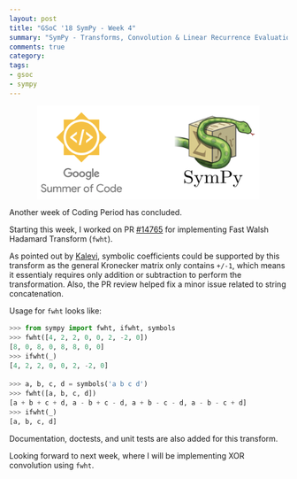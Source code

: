 ```yaml
---
layout: post
title: "GSoC '18 SymPy - Week 4"
summary: "SymPy - Transforms, Convolution & Linear Recurrence Evaluation"
comments: true
category:
tags:
- gsoc
- sympy
---
```


<img src="/files/gsoc-sympy.png" style="width:80%; height:80%; float:left; margin-left:50px;" />
<br clear="all" />

Another week of Coding Period has concluded.

Starting this week, I worked on PR [#14765](https://github.com/sympy/sympy/pull/14765) for implementing Fast Walsh Hadamard Transform (`fwht`).

As pointed out by [Kalevi](https://github.com/jksuom), symbolic coefficients could be supported by this transform as the general Kronecker matrix only contains `+/-1`, which means it essentialy requires only addition or subtraction to perform the transformation. Also, the PR review helped fix a minor issue related to string concatenation.

Usage for `fwht` looks like:
```python
>>> from sympy import fwht, ifwht, symbols
>>> fwht([4, 2, 2, 0, 0, 2, -2, 0])
[8, 0, 8, 0, 8, 8, 0, 0]
>>> ifwht(_)
[4, 2, 2, 0, 0, 2, -2, 0]

>>> a, b, c, d = symbols('a b c d')
>>> fwht([a, b, c, d])
[a + b + c + d, a - b + c - d, a + b - c - d, a - b - c + d]
>>> ifwht(_)
[a, b, c, d]
```

Documentation, doctests, and unit tests are also added for this transform.

Looking forward to next week, where I will be implementing XOR convolution using `fwht`.